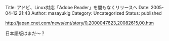 Title: アドビ、Linux対応「Adobe Reader」を間もなくリリースへ
Date: 2005-04-12 21:43
Author: masayukig
Category: Uncategorized
Status: published

<http://japan.cnet.com/news/ent/story/0,2000047623,20082615,00.htm>

日本語版はまだ〜？
